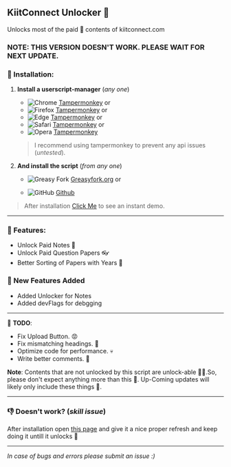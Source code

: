 ## KiitConnect Unlocker 🪽
 Unlocks most of the paid 💸 contents of kiitconnect.com

<h3>NOTE: THIS VERSION DOESN'T WORK. PLEASE WAIT FOR NEXT UPDATE.</h3>


 ### 🤌 Installation:
 1. **Install a userscript-manager** (*any one*)

    - ![Chrome](https://raw.githubusercontent.com/alrra/browser-logos/main/src/chrome/chrome_16x16.png) [Tampermonkey](https://chrome.google.com/webstore/detail/tampermonkey/dhdgffkkebhmkfjojejmpbldmpobfkfo) or
    - ![Firefox](https://raw.githubusercontent.com/alrra/browser-logos/main/src/firefox/firefox_16x16.png) [Tampermonkey](https://addons.mozilla.org/firefox/addon/tampermonkey/) or
    - ![Edge](https://raw.githubusercontent.com/alrra/browser-logos/main/src/edge/edge_16x16.png) [Tampermonkey](https://microsoftedge.microsoft.com/addons/detail/tampermonkey/dhhkcnkncnogfoefnondnaogonpedlnh) or
    - ![Safari](https://raw.githubusercontent.com/alrra/browser-logos/main/src/safari/safari_16x16.png) [Tampermonkey](https://apps.apple.com/app/tampermonkey/id1482490089) or
    - ![Opera](https://raw.githubusercontent.com/alrra/browser-logos/main/src/opera/opera_16x16.png) [Tampermonkey](https://addons.opera.com/extensions/details/tampermonkey-beta/)

    > I recommend using tampermonkey to prevent any api issues (*untested*).

2. **And install the script** (*from any one*)
    - ![Greasy Fork](https://www.google.com/s2/favicons?sz=16&domain=greasyfork.org) [Greasyfork.org](https://greasyfork.org/en/scripts/494079-kiitconnect-unlocker) or

    - ![GitHub](https://www.google.com/s2/favicons?sz=8&domain=github.com) [Github](https://github.com/rohitaryal/kiitconnect-unlocker/raw/main/kiitconnect-unlocker.user.js)


> After installation <a href="https://www.kiitconnect.com/academic/PYQS/Content/Notes-csse-1?type=notes">Click Me</a> to see an instant demo.

---

### 🔫 Features:
- Unlock Paid Notes 🚀
- Unlock Paid Question Papers 👓
- Better Sorting of Papers with Years 🧭

### 🥵 New Features Added
- Added Unlocker for Notes
- Added devFlags for debgging
---
📣 **TODO**:
- Fix Upload Button. 😡
- Fix mismatching headings. 🤬
- Optimize code for performance. 💀
- Write better comments. 💩


**Note**: Contents that are not unlocked by this script are unlock-able 😵‍💫.So, please don't expect anything more than this 🫵. Up-Coming updates will likely only include these things 🥱.

---

### 👎 Doesn't work? (*skill issue*)
After installation open <a href="https://www.kiitconnect.com/academic/PYQS/Content/Notes-csse-1?type=notes">this page</a> and give it a nice proper refresh and keep doing it untill it unlocks 🫶

---
*In case of bugs and errors please submit  an issue :)*
